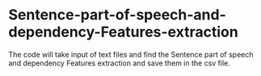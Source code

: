 # Sentence-part-of-speech-and-dependency-Features-extraction
The code will take input of text files and find the Sentence part of speech and dependency Features extraction and save them in the csv file.
